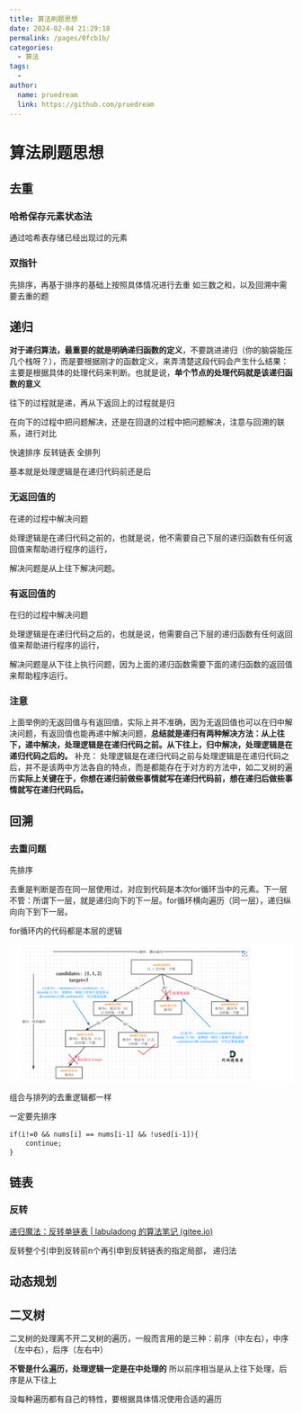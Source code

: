 ```yaml
---
title: 算法刷题思想
date: 2024-02-04 21:29:18
permalink: /pages/0fcb1b/
categories:
  - 算法
tags:
  - 
author: 
  name: pruedream
  link: https://github.com/pruedream
---
```

# 算法刷题思想



## 去重



### 哈希保存元素状态法

通过哈希表存储已经出现过的元素



### 双指针

先排序，再基于排序的基础上按照具体情况进行去重 如三数之和，以及回溯中需要去重的题



## 递归

**对于递归算法，最重要的就是明确递归函数的定义**，不要跳进递归（你的脑袋能压几个栈呀？），而是要根据刚才的函数定义，来弄清楚这段代码会产生什么结果：主要是根据具体的处理代码来判断。也就是说，**单个节点的处理代码就是该递归函数的意义**



往下的过程就是递，再从下返回上的过程就是归

在向下的过程中把问题解决，还是在回退的过程中把问题解决，注意与回溯的联系，进行对比

快速排序                            反转链表                                   全排列

基本就是处理逻辑是在递归代码前还是后	

### 无返回值的

在递的过程中解决问题

处理逻辑是在递归代码之前的，也就是说，他不需要自己下层的递归函数有任何返回值来帮助进行程序的运行，

解决问题是从上往下解决问题。

### 有返回值的

在归的过程中解决问题

处理逻辑是在递归代码之后的，也就是说，他需要自己下层的递归函数有任何返回值来帮助进行程序的运行，

解决问题是从下往上执行问题，因为上面的递归函数需要下面的递归函数的返回值来帮助程序运行。



### 注意

上面举例的无返回值与有返回值，实际上并不准确，因为无返回值也可以在归中解决问题，有返回值也能再递中解决问题，**总结就是递归有两种解决方法：从上往下，递中解决，处理逻辑是在递归代码之前。从下往上，归中解决，处理逻辑是在递归代码之后的。** 补充： 处理逻辑是在递归代码之前与处理逻辑是在递归代码之后，并不是该两中方法各自的特点，而是都能存在于对方的方法中，如二叉树的遍历**实际上关键在于，你想在递归前做些事情就写在递归代码前，想在递归后做些事情就写在递归代码后。**





## 回溯



### 去重问题

先排序

去重是判断是否在同一层使用过，对应到代码是本次for循环当中的元素。下一层不管：所谓下一层，就是递归向下的下一层。for循环横向遍历（同一层），递归纵向向下到下一层。

for循环内的代码都是本层的逻辑



![image-20240208214549997](https://raw.githubusercontent.com/pruedream/PictureBed/main/image/image-20240208214549997.png)



组合与排列的去重逻辑都一样

一定要先排序

```
if(i!=0 && nums[i] == nums[i-1] && !used[i-1]){
    continue;
}
```



## 链表



### 反转

[递归魔法：反转单链表 | labuladong 的算法笔记 (gitee.io)](https://labuladong.gitee.io/algo/di-yi-zhan-da78c/shou-ba-sh-8f30d/di-gui-mo--10b77/)

反转整个引申到反转前n个再引申到反转链表的指定局部，       递归法

## 动态规划







## 二叉树



二叉树的处理离不开二叉树的遍历，一般而言用的是三种：前序（中左右），中序（左中右），后序（左右中）

**不管是什么遍历，处理逻辑一定是在中处理的**  所以前序相当是从上往下处理，后序是从下往上



没每种遍历都有自己的特性，要根据具体情况使用合适的遍历

